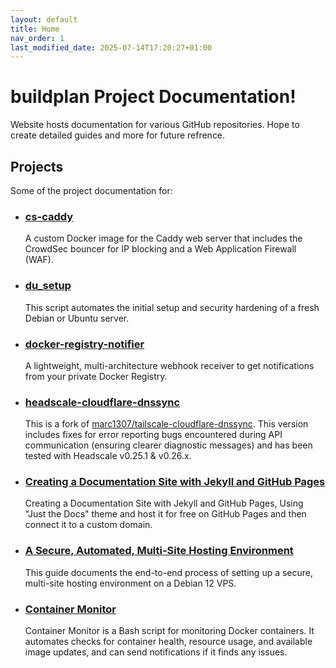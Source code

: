 ```yaml
---
layout: default
title: Home
nav_order: 1
last_modified_date: 2025-07-14T17:20:27+01:00
---
```


# **buildplan Project Documentation!**

Website hosts documentation for various GitHub repositories. Hope to create detailed guides and more for future refrence.

## **Projects**

Some of the project documentation for:

* ### [**cs-caddy**](./cs-caddy/getting-started.md)
    A custom Docker image for the Caddy web server that includes the CrowdSec bouncer for IP blocking and a Web Application Firewall (WAF).

* ### [**du_setup**](./du_setup/getting-started.md)
    This script automates the initial setup and security hardening of a fresh Debian or Ubuntu server.

* ### [**docker-registry-notifier**](./docker-registry-notifier/getting-started.md)
    A lightweight, multi-architecture webhook receiver to get notifications from your private Docker Registry.

* ### [**headscale-cloudflare-dnssync**](./headscale-cloudflare-dnssync/getting-started.md)
    This is a fork of [marc1307/tailscale-cloudflare-dnssync](https://github.com/marc1307/tailscale-cloudflare-dnssync).
    This version includes fixes for error reporting bugs encountered during API communication (ensuring clearer diagnostic messages) and has been tested with Headscale v0.25.1 & v0.26.x.

* ### [**Creating a Documentation Site with Jekyll and GitHub Pages**](./docs-jekyll-site/getting-started.md)
    Creating a Documentation Site with Jekyll and GitHub Pages, Using "Just the Docs" theme and host it for free on GitHub Pages and then connect it to a custom domain.

* ### [**A Secure, Automated, Multi-Site Hosting Environment**](./nginx-multi-site-hosting/getting-started.md)
    This guide documents the end-to-end process of setting up a secure, multi-site hosting environment on a Debian 12 VPS.

* ### [**Container Monitor**](./container-monitor/getting-started.md)
    Container Monitor is a Bash script for monitoring Docker containers. It automates checks for container health, resource usage, and available image updates, and can send notifications if it finds any issues.
